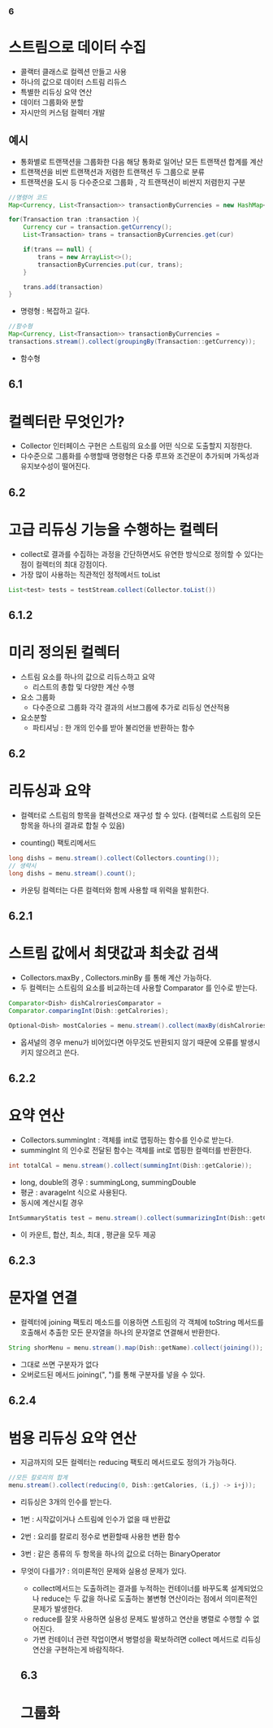 ### 6
# 스트림으로 데이터 수집

- 콜랙터 클래스로 컬렉션 만들고 사용
- 하나의 값으로 데이터 스트림 리듀스
- 특별한 리듀싱 요약 연산
- 데이터 그룹화와 분할
- 자시만의 커스텀 컬렉터 개발

## 예시
- 통화별로 트랜잭션을 그룹화한 다음 해당 통화로 일어난 모든 트랜잭션 합계를 계산
- 트랜잭션을 비싼 트랜잭션과 저렴한 트랜잭션 두 그룹으로 분류
- 트랜잭션을 도시 등 다수준으로 그룹화 , 각 트랜잭션이 비싼지 저렴한지 구분

``` java
//명령어 코드
Map<Currency, List<Transaction>> transactionByCurrencies = new HashMap<>();

for(Transaction tran :transaction ){
    Currency cur = transaction.getCurrency();
    List<Transaction> trans = transactionByCurrencies.get(cur)

    if(trans == null) {
        trans = new ArrayList<>();
        transactionByCurrencies.put(cur, trans);
    }

    trans.add(transaction)
}

```
- 명령형 : 복잡하고 길다.


```java
//함수형
Map<Currency, List<Transaction>> transactionByCurrencies = 
transactions.stream().collect(groupingBy(Transaction::getCurrency));
```
- 함수형 

## 6.1
# 컬렉터란 무엇인가?
- Collector 인터페이스 구현은 스트림의 요소를 어떤 식으로 도출할지 지정한다.
- 다수준으로 그룹화를 수행할때 명령형은 다중 루프와 조건문이 추가되며 가독성과 유지보수성이 떨어진다.

## 6.2
# 고급 리듀싱 기능을 수행하는 컬렉터
- collect로 결과를 수집하는 과정을 간단하면서도 유연한 방식으로 정의할 수 있다는점이 컬렉터의 최대 강점이다.
- 가장 많이 사용하는 직관적인 정적메서드 toList

```java
List<test> tests = testStream.collect(Collector.toList())
```

## 6.1.2 
# 미리 정의된 컬렉터
- 스트림 요소를 하나의 값으로 리듀스하고 요약
    - 리스트의 총합 및 다양한 계산 수행
- 요소 그룹화
    - 다수준으로 그룹화 각각 결과의 서브그룹에 추가로 리듀싱 연산적용
- 요소분할
    - 파티셔닝 : 한 개의 인수를 받아 불리언을 반환하는 함수

## 6.2
# 리듀싱과 요약 
- 컬렉터로 스트림의 항목을 컬렉션으로 재구성 할 수 있다.
(컬렉터로 스트림의 모든 항목을 하나의 결과로 합칠 수 있음)

- counting() 팩토리메서드
```java
long dishs = menu.stream().collect(Collectors.counting());
// 생략시
long dishs = menu.stream().count();
```
- 카운팅 컬렉터는 다른 컬렉터와 함께 사용할 때 위력을 발휘한다.

## 6.2.1 
# 스트림 값에서 최댓값과 최솟값 검색
- Collectors.maxBy , Collectors.minBy 를 통해 계산 가능하다.
- 두 컬렉터는 스트림의 요소를 비교하는데 사용할 Comparator 를 인수로 받는다.

```java
Comparator<Dish> dishCalroriesComparator = 
Comparator.comparingInt(Dish::getCalrories);

Optional<Dish> mostCalories = menu.stream().collect(maxBy(dishCalroriesComparator));

```
- 옵셔널의 경우 menu가 비어있다면 아무것도 반환되지 않기 때문에 오류를 발생시키지 않으려고 쓴다.



## 6.2.2
# 요약 연산
- Collectors.summingInt : 객체를 int로 맵핑하는 함수를 인수로 받는다.
- summingInt 의 인수로 전달된 함수는 객체를 int로 맵핑한 컬렉터를 반환한다.

```java
int totalCal = menu.stream().collect(summingInt(Dish::getCalorie));
```
- long, double의 경우 : summingLong, summingDouble
- 평균 : avarageInt 식으로 사용된다.
- 동시에 계산시킬 경우
```java
IntSummaryStatis test = menu.stream().collect(summarizingInt(Dish::getCalories));
```
- 이 카운트, 합산, 최소, 최대 , 평균을 모두 제공

## 6.2.3 
# 문자열 연결
- 컬렉터에 joining 팩토리 메소드를 이용하면 스트림의 각 객체에 toString 메서드를 호출해서 추출한 모든 문자열을 하나의 문자열로 연결해서 반환한다.
```java
String shorMenu = menu.stream().map(Dish::getName).collect(joining());
```
- 그대로 쓰면 구분자가 없다
- 오버로드된 메서드 joining(", ")를 통해 구분자를 넣을 수 있다.

## 6.2.4
# 범용 리듀싱 요약 연산
-  지금까지의 모든 컬렉터는 reducing 팩토리 메서드로도 정의가 가능하다.
```java
//모든 칼로리의 합계
menu.stream().collect(reducing(0, Dish::getCalories, (i,j) -> i+j));
```
- 리듀싱은 3개의 인수를 받는다.
- 1번 : 시작값이거나 스트림에 인수가 없을 때 반환값
- 2번 : 요리를 칼로리 정수로 변환할때 사용한 변환 함수
- 3번 : 같은 종류의 두 항목을 하나의 값으로 더하는 BinaryOperator

- 무엇이 다를가? : 의미론적인 문제와 실용성 문제가 있다.
    - collect메서드는 도출하려는 결과를 누적하는 컨테이너를 바꾸도록 설계되었으나 reduce는 두 값을 하나로 도출하는 불변형 연산이라는 점에서 의미론적인 문제가 발생한다.
    - reduce를 잘못 사용하면 실용성 문제도 발생하고 연산을 병렬로 수행할 수 없어진다.
    - 가변 컨테이너 관련 작업이면서 병렬성을 확보하려면 collect 메서드로 리듀싱 연산을 구현하는게 바람직하다.

    ## 6.3
    # 그룹화